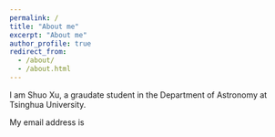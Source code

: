 ```yaml
---
permalink: /
title: "About me"
excerpt: "About me"
author_profile: true
redirect_from: 
  - /about/
  - /about.html
---
```


I am Shuo Xu, a graudate student in the Department of Astronomy at Tsinghua University. 














My email address is 
